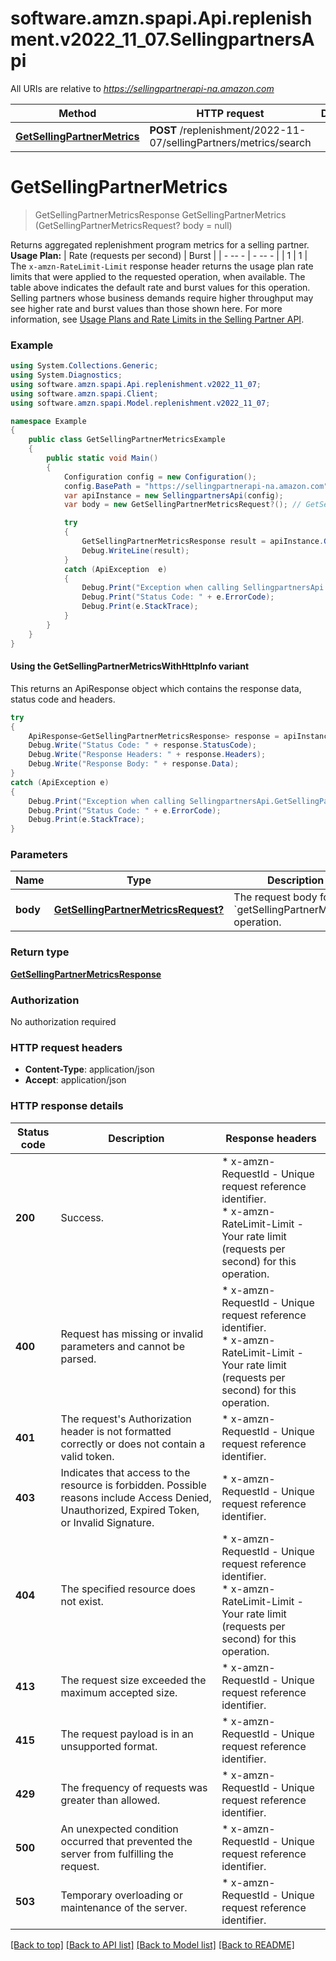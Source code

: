 # software.amzn.spapi.Api.replenishment.v2022_11_07.SellingpartnersApi

All URIs are relative to *https://sellingpartnerapi-na.amazon.com*

| Method | HTTP request | Description |
|--------|--------------|-------------|
| [**GetSellingPartnerMetrics**](SellingpartnersApi.md#getsellingpartnermetrics) | **POST** /replenishment/2022-11-07/sellingPartners/metrics/search |  |

<a id="getsellingpartnermetrics"></a>
# **GetSellingPartnerMetrics**
> GetSellingPartnerMetricsResponse GetSellingPartnerMetrics (GetSellingPartnerMetricsRequest? body = null)



Returns aggregated replenishment program metrics for a selling partner.   **Usage Plan:**  | Rate (requests per second) | Burst | | - -- - | - -- - | | 1 | 1 |  The `x-amzn-RateLimit-Limit` response header returns the usage plan rate limits that were applied to the requested operation, when available. The table above indicates the default rate and burst values for this operation. Selling partners whose business demands require higher throughput may see higher rate and burst values than those shown here. For more information, see [Usage Plans and Rate Limits in the Selling Partner API](https://developer-docs.amazon.com/sp-api/docs/usage-plans-and-rate-limits-in-the-sp-api).

### Example
```csharp
using System.Collections.Generic;
using System.Diagnostics;
using software.amzn.spapi.Api.replenishment.v2022_11_07;
using software.amzn.spapi.Client;
using software.amzn.spapi.Model.replenishment.v2022_11_07;

namespace Example
{
    public class GetSellingPartnerMetricsExample
    {
        public static void Main()
        {
            Configuration config = new Configuration();
            config.BasePath = "https://sellingpartnerapi-na.amazon.com";
            var apiInstance = new SellingpartnersApi(config);
            var body = new GetSellingPartnerMetricsRequest?(); // GetSellingPartnerMetricsRequest? | The request body for the `getSellingPartnerMetrics` operation. (optional) 

            try
            {
                GetSellingPartnerMetricsResponse result = apiInstance.GetSellingPartnerMetrics(body);
                Debug.WriteLine(result);
            }
            catch (ApiException  e)
            {
                Debug.Print("Exception when calling SellingpartnersApi.GetSellingPartnerMetrics: " + e.Message);
                Debug.Print("Status Code: " + e.ErrorCode);
                Debug.Print(e.StackTrace);
            }
        }
    }
}
```

#### Using the GetSellingPartnerMetricsWithHttpInfo variant
This returns an ApiResponse object which contains the response data, status code and headers.

```csharp
try
{
    ApiResponse<GetSellingPartnerMetricsResponse> response = apiInstance.GetSellingPartnerMetricsWithHttpInfo(body);
    Debug.Write("Status Code: " + response.StatusCode);
    Debug.Write("Response Headers: " + response.Headers);
    Debug.Write("Response Body: " + response.Data);
}
catch (ApiException e)
{
    Debug.Print("Exception when calling SellingpartnersApi.GetSellingPartnerMetricsWithHttpInfo: " + e.Message);
    Debug.Print("Status Code: " + e.ErrorCode);
    Debug.Print(e.StackTrace);
}
```

### Parameters

| Name | Type | Description | Notes |
|------|------|-------------|-------|
| **body** | [**GetSellingPartnerMetricsRequest?**](GetSellingPartnerMetricsRequest?.md) | The request body for the &#x60;getSellingPartnerMetrics&#x60; operation. | [optional]  |

### Return type

[**GetSellingPartnerMetricsResponse**](GetSellingPartnerMetricsResponse.md)

### Authorization

No authorization required

### HTTP request headers

 - **Content-Type**: application/json
 - **Accept**: application/json


### HTTP response details
| Status code | Description | Response headers |
|-------------|-------------|------------------|
| **200** | Success. |  * x-amzn-RequestId - Unique request reference identifier. <br>  * x-amzn-RateLimit-Limit - Your rate limit (requests per second) for this operation. <br>  |
| **400** | Request has missing or invalid parameters and cannot be parsed. |  * x-amzn-RequestId - Unique request reference identifier. <br>  * x-amzn-RateLimit-Limit - Your rate limit (requests per second) for this operation. <br>  |
| **401** | The request&#39;s Authorization header is not formatted correctly or does not contain a valid token. |  * x-amzn-RequestId - Unique request reference identifier. <br>  |
| **403** | Indicates that access to the resource is forbidden. Possible reasons include Access Denied, Unauthorized, Expired Token, or Invalid Signature. |  * x-amzn-RequestId - Unique request reference identifier. <br>  |
| **404** | The specified resource does not exist. |  * x-amzn-RequestId - Unique request reference identifier. <br>  * x-amzn-RateLimit-Limit - Your rate limit (requests per second) for this operation. <br>  |
| **413** | The request size exceeded the maximum accepted size. |  * x-amzn-RequestId - Unique request reference identifier. <br>  |
| **415** | The request payload is in an unsupported format. |  * x-amzn-RequestId - Unique request reference identifier. <br>  |
| **429** | The frequency of requests was greater than allowed. |  * x-amzn-RequestId - Unique request reference identifier. <br>  |
| **500** | An unexpected condition occurred that prevented the server from fulfilling the request. |  * x-amzn-RequestId - Unique request reference identifier. <br>  |
| **503** | Temporary overloading or maintenance of the server. |  * x-amzn-RequestId - Unique request reference identifier. <br>  |

[[Back to top]](#) [[Back to API list]](../README.md#documentation-for-api-endpoints) [[Back to Model list]](../README.md#documentation-for-models) [[Back to README]](../README.md)

